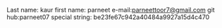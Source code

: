 Last name: kaur
first name: parneet
e-mail:parneettoor7@gmail.com
git hub:parneet07
special string: be23fe67c942a40484a9927a15d4c470
